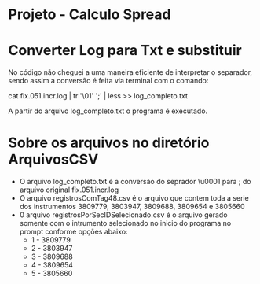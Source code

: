 ﻿
# Projeto - Calculo Spread
 
# Converter Log para Txt e substituir 
No código não cheguei a uma maneira eficiente de interpretar o separador, sendo assim a conversão é feita via terminal com o comando:

cat fix.051.incr.log | tr '\01' ';' | less >> log_completo.txt

A partir do arquivo log_completo.txt o programa é executado.

# Sobre os arquivos no diretório ArquivosCSV

- O arquivo log_completo.txt é a conversão do seprador \u0001 para ; do arquivo original fix.051.incr.log
- O arquivo registrosComTag48.csv é o arquivo que contem toda a serie dos instrumentos 3809779, 3803947, 3809688, 3809654 e 3805660
- 0 arquivo registrosPorSecIDSelecionado.csv é o arquivo gerado somente com o intrumento selecionado no inicio do programa no prompt conforme opções abaixo:
    - 1 - 3809779
    - 2 - 3803947
    - 3 - 3809688
    - 4 - 3809654
    - 5 - 3805660

